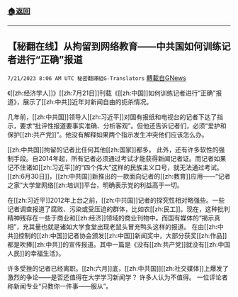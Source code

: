 ###  [:house:返回](README.md)
---


## 【秘翻在线】从拘留到网络教育——中共国如何训练记者进行“正确”报道
`7/21/2023 8:06 AM UTC 秘密翻譯組G-Translators` [轉載自GNews](https://gnews.org/articles/1476994)

《[[zh:经济学人]]》[[zh:7月21日]]刊载《[[zh:中国]]如何训练记者进行“正确”报道》，展示了[[zh:中共]]近年对新闻自由的扼杀情况。
 
几年前，[[zh:中共国]]领导人[[zh:习近平]]对国有报纸和电视台的记者下达了指示，要求“批评性报道要事实准确、分析客观”。但他还告诉记者们，必须“爱护和保护[[zh:共产党]]”。他没有解释如果两个指示发生冲突他们应该怎么办。

[[zh:中共国]]拘留的记者比任何其他[[zh:国家]]都多。
此外，还有许多软性的强制手段。自2014年起，所有记者必须通过考试才能获得新闻记者证。而记者如果记不住诸如[[zh:习近平]]的“四个伟大”这样的民族主义口号，就无法通过考试。
[[zh:6月30日]]，[[zh:中共国]]新推出的一款面向记者的[[zh:教育]]应用——“记者之家”大学堂网络[[zh:培训]]平台，明确表示党的利益高于一切。

在[[zh:习近平]]2012年上台之前，[[zh:中共国]]记者的探究性相对略强些。一些记者调查报道了腐败、污染或受压迫的群体，比如农[[zh:民工]]。现在，这种批判精神残存在一些于商业和[[zh:经济]]领域的商业刊物中。而国有媒体的“揭示真相”，充其量也就是诸如大学食堂出现老鼠头冒充鸭头这样的报道。
在由[[zh:中共]]控制的[[zh:中国]]记者协会颁发[[zh:中国]]新闻奖中，大部分获奖[[zh:作品]]都是吹捧[[zh:中共]]的宣传报道。其中一篇是《没有[[zh:共产党]]就没有[[zh:中国人民]]的幸福生活》。
  
许多受挫的记者已经离职。[[zh:六月]]底，[[zh:中共国]][[zh:社交媒体]]上爆发了激烈的争论——是否还值得在大学学习新闻学？
许多人认为不值得。
一位评论者称新闻专业“只教你一件事——服从”。
